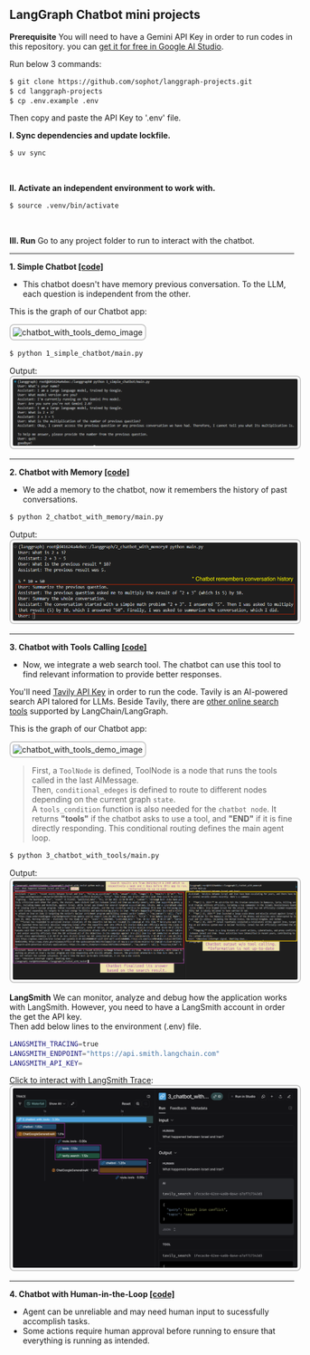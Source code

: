## LangGraph Chatbot mini projects

**Prerequisite**
You will need to have a Gemini API Key in order to run codes in this repository. you can [get it for free in Google AI Studio](https://aistudio.google.com/app/apikey).

Run below 3 commands:

```bash
$ git clone https://github.com/sophot/langgraph-projects.git
$ cd langgraph-projects
$ cp .env.example .env
```

Then copy and paste the API Key to '.env' file.


**I. Sync dependencies and update lockfile.**

```bash
$ uv sync
```

<br />

**II. Activate an independent environment to work with.**

```bash
$ source .venv/bin/activate
```

<br />

**III. Run**
Go to any project folder to run to interact with the chatbot.

<hr />

**1. Simple Chatbot [[code]](1_simple_chatbot/main.py)**
- This chatbot doesn't have memory previous conversation. To the LLM, each question is independent from the other.

This is the graph of our Chatbot app:

<img src="https://langchain-ai.github.io/langgraph/tutorials/get-started/basic-chatbot.png" alt="chatbot_with_tools_demo_image" style="border: 2px solid #ccc; border-radius: 8px; padding: 4px;" />

```bash
$ python 1_simple_chatbot/main.py
```
Output:
<img src="resources/simple_chatbot.png" alt="simple_chatbot_demo_image" style="border: 2px solid #ccc; border-radius: 8px; padding: 4px;" />

<hr />

**2. Chatbot with Memory [[code]](2_chatbot_with_memory/main.py)**
- We add a memory to the chatbot, now it remembers the history of past conversations.
```bash
$ python 2_chatbot_with_memory/main.py
```
Output:
<img src="resources/chatbot_with_memory.png" alt="chatbot_with_memory_demo_image" style="border: 2px solid #ccc; border-radius: 8px; padding: 4px;" />

<hr />

**3. Chatbot with Tools Calling [[code]](3_chatbot_with_tools/main.py)**
- Now, we integrate a web search tool. The chatbot can use this tool to find relevant information to provide better responses.

You'll need [Tavily API Key](https://www.tavily.com/) in order to run the code. Tavily is an AI-powered search API talored for LLMs.
Beside Tavily, there are [other online search tools]((https://python.langchain.com/docs/integrations/tools/)) supported by LangChain/LangGraph.

This is the graph of our Chatbot app:

<img src="https://langchain-ai.github.io/langgraph/tutorials/get-started/chatbot-with-tools.png" alt="chatbot_with_tools_demo_image" style="border: 2px solid #ccc; border-radius: 8px; padding: 4px;" />

> First, a `ToolNode` is defined, ToolNode is a  node that runs the tools called in the last AIMessage. <br />
> Then, `conditional_edeges` is defined to route to different nodes depending on the current graph `state`. <br />
> A `tools_condition` function is also needed for the `chatbot node`. It returns **"tools"** if the chatbot asks to use a tool, and **"END"** if it is fine directly responding. This conditional routing defines the main agent loop.

```bash
$ python 3_chatbot_with_tools/main.py
```
Output:
<img src="resources/chatbot_with_tool_calling.png" alt="chatbot_with_tools_demo_image" style="border: 2px solid #ccc; border-radius: 8px; padding: 4px;" />

**LangSmith**
We can monitor, analyze and debug how the application works with LangSmith. However, you need to have a LangSmith account in order the get the API key. <br />
Then add below lines to the environment (.env) file.
```sh
LANGSMITH_TRACING=true
LANGSMITH_ENDPOINT="https://api.smith.langchain.com"
LANGSMITH_API_KEY=
```

[Click to interact with LangSmith Trace](https://smith.langchain.com/public/7afa02a4-c583-41b7-8fb1-e129e3d379b8/r):
<img src="resources/langsmith_img.png" alt="chatbot_with_tools_demo_image" style="border: 2px solid #ccc; border-radius: 8px; padding: 4px;" />


<hr />

**4. Chatbot with Human-in-the-Loop [[code]](4_chatbot_with_human_in_the_loop/main.py)**
- Agent can be unreliable and may need human input to sucessfully accomplish tasks.
- Some actions require human approval before running to ensure that everything is running as intended.